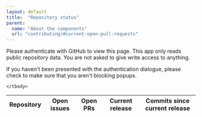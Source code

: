 ```yaml
---
layout: default
title:  "Repository status"
parent:
  name: "About the components"
  url: "contributing/#current-open-pull-requests"
---
```


<div class="auth-instructions">
    <p>
        Please authenticate with GitHub to view this page.
        This app only reads public repository data.
        You are not asked to give write access to anything.
    </p>
    <p>
        If you haven't been presented with the authentication dialogue,
        please check to make sure that you aren't blocking popups.
    </p>
</div>

<table class="repo-table">
    <thead>
        <tr>
            <th>Repository</th>
            <th>Open issues</th>
            <th>Open PRs</th>
            <th>Current release</th>
            <th>Commits since current release</th>
        </tr>
    </thead>
    <tbody>

    </tbody>
</table>

<script src="{{ site.baseurl }}/assets/js/jquery-1.11.0.min.js"></script>
<script src="//cdn.jsdelivr.net/jstorage/0.1/jstorage.min.js"></script>
<script src="https://cdn.rawgit.com/oauth-io/oauth-js/master/dist/oauth.min.js"></script>
<script>
function apiURL(url, params) {
    if (params === undefined) {
        params = "";
    }
    API_URL = "https://api.github.com"

    return API_URL + url + "?access_token=" + $.jStorage.get("github_key") + params
}

function loadData() {
  var repoList = [
    'cf-buttons',
    'cf-colors',
    'cf-expandables',
    'cf-forms',
    'cf-grid',
    'cf-icons',
    'cf-pagination',
    'cf-typography',
    //'cf-tabs', repos with no commits are currently problematic
    //'cf-tables',
    'capital-framework',
    'cf-demo',
    'cf-component-demo',
    'cf-grunt-config'
  ];

  $.each(repoList, function(key, name) {
    console.log("Outputting info for " + name);

    // Create row
    $('.repo-table tbody').append('<tr class="repo-table_row ' + name + '"></tr>');

    // Output repo name
    $('.' + name).append('<th><a href="https://github.com/cfpb/' + name + '">' + name + '</a></th>');

    // Issues API call
    $.getJSON(apiURL('/repos/cfpb/' + name + '/issues'), function(data) {
      // Output issue count
      $('.' + name).append('<td><a href="https://github.com/cfpb/' + name + '/issues">' + data.length + '</a></td>');
      
      // Count PRs
      var prCount = 0;
      $.each(data, function(issue) {
        if (issue.pull_request) {
          prCount++;
        }
      });
      $('.' + name).append('<td><a href="https://github.com/cfpb/' + name + '/pulls">' + prCount + '</a></td>');
      
      // Tags API call
      $.getJSON(apiURL('/repos/cfpb/' + name + '/tags'), function(tags) {
        if (tags.length) {
          console.log(tags);
          // Output most recent tag
          $('.' + name).append('<td><a href="https://github.com/cfpb/' + name + '/releases/tag/' + tags[0].name + '">' + tags[0].name + '</a></td>');

          var mostRecentTagSHA = tags[0].commit.sha;

          // Determine number of commits since most recent tag
          $.getJSON(apiURL('/repos/cfpb/' + name + '/commits'), function(commits) {
            if (commits.length) {
              console.log(commits);
              var commitsSinceTag = 0,
                  i = 0;
              while (commits[i].sha != mostRecentTagSHA) {
                commitsSinceTag++;
                i++;
              }
              $('.' + name).append('<td><a href="https://github.com/cfpb/' + name + '/commits">' + commitsSinceTag + '</a></td>');
            } // end if commits check
          }); // end commits API callback
        } else {
          // if repo has no tags, output 'n/a'
          $('.' + name).append('<td>n/a</td>');
        } // end if tags check
      }); // end tags API callback
    }); // end issues API callback
  }); // end each repo loop
} // end loadData

jQuery(function($) {
  // AU-THEN-TI-CATE

  OAuth.initialize('LWajr2F90vtJiWka2aWoA8RbAkQ');

  if ($.jStorage.get("github_key") === null) {
    $(".auth-instructions").fadeIn();
    OAuth.popup('github', function(err, result) {
      $.jStorage.set("github_key", result.access_token);
      debugger
      $(".auth-instructions").fadeOut();
      loadData();
    });
  } else {
    loadData();
  }
}); // end ready
</script>
